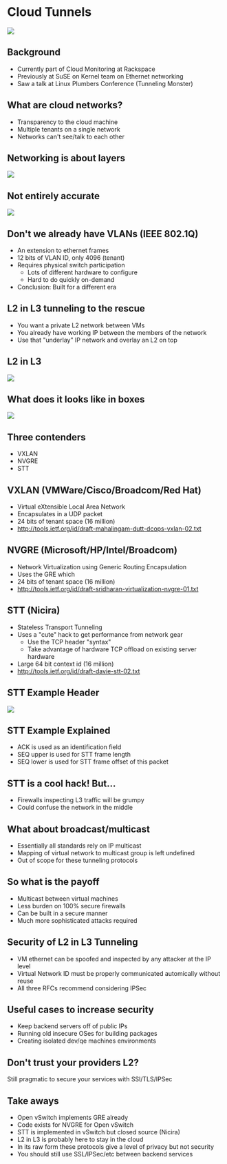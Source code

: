 # Cloud Tunnels

![](http://i.imgur.com/FyjM4.jpg)

<!--
Often when using a collection of cloud servers it is nice to have a
private network between your own machines. But, how does a cloud
provider create a multi-tenant network where everyone has there own
private network on demand? This talk will explore the technologies
involved in creating multi-tenanted networks and why the new tunneling
protocols like NVGRE, VXLAN, and STT provide "privacy" but not security.

http://networkheresy.com/2011/10/03/nvgre-vlxan-and-what-microsoft-is-doing-right/

http://networkheresy.com/2011/08/31/vxlan-moving-towards-network-virtualization/

http://blog.ioshints.info/2011/08/finally-mac-over-ip-based-vcloud.html

http://blogs.cisco.com/datacenter/vxlan-deep-dive-part-2-looking-at-the-options/
-->


## Background

- Currently part of Cloud Monitoring at Rackspace
- Previously at SuSE on Kernel team on Ethernet networking
- Saw a talk at Linux Plumbers Conference (Tunneling Monster)
 

## What are cloud networks?

<!--
Consequence of transparency is that we end up presenting a virtual
ethernet to the virtual machine
-->

- Transparency to the cloud machine
- Multiple tenants on a single network
- Networks can't see/talk to each other


## Networking is about layers

![](turtles.jpg)

<!--
L1. Ethernet header on top
L2. IP header below that
L3. Application (TCP/UDP/etc) traffic below
-->

## Not entirely accurate

![](turtles-clam.jpg)

<!--
Joke: Ethernet is actually a header and trailer, maybe a clam.
-->


## Don't we already have VLANs (IEEE 802.1Q)

- An extension to ethernet frames
- 12 bits of VLAN ID, only 4096 (tenant)
- Requires physical switch participation
  - Lots of different hardware to configure
  - Hard to do quickly on-demand
- Conclusion: Built for a different era


## L2 in L3 tunneling to the rescue

- You want a private L2 network between VMs
- You already have working IP between the members of the network
- Use that "underlay" IP network and overlay an L2 on top


## L2 in L3

![](L2-in-L3.png)


## What does it looks like in boxes

![](tunneling.png)


## Three contenders

- VXLAN
- NVGRE
- STT

## VXLAN (VMWare/Cisco/Broadcom/Red Hat)

<!--
Users a protocol very similar to Overlay Transport Virtualization
http://blogs.cisco.com/datacenter/vxlan-deep-dive-part-2-looking-at-the-options/
-->

- Virtual eXtensible Local Area Network
- Encapsulates in a UDP packet
- 24 bits of tenant space (16 million)
- http://tools.ietf.org/id/draft-mahalingam-dutt-dcops-vxlan-02.txt

## NVGRE (Microsoft/HP/Intel/Broadcom)

- Network Virtualization using Generic Routing Encapsulation
- Uses the GRE which 
- 24 bits of tenant space (16 million)
- http://tools.ietf.org/id/draft-sridharan-virtualization-nvgre-01.txt

## STT (Nicira)

- Stateless Transport Tunneling
- Uses a "cute" hack to get performance from network gear
  - Use the TCP header "syntax"
  - Take advantage of hardware TCP offload on existing server hardware
- Large 64 bit context id (16 million)
- http://tools.ietf.org/id/draft-davie-stt-02.txt

## STT Example Header

<!--
This is just a TCP header. The source port should remain contanst throughout a TCP flow and destination port should stay in the IANA range.

SEQ and ACK	 are used for special purpose. Otherwise it is a normal TCP header.
-->

![](TCP-headers.png)

## STT Example Explained

<!--
Since the SEQ number is an increasing sequence still despite changing semantics
LRO still works, cool.
-->

- ACK is used as an identification field
- SEQ upper is used for STT frame length
- SEQ lower is used for STT frame offset of this packet 


## STT is a cool hack! But...

- Firewalls inspecting L3 traffic will be grumpy
- Could confuse the network in the middle


## What about broadcast/multicast

- Essentially all standards rely on IP multicast
- Mapping of virtual network to multicast group is left undefined
- Out of scope for these tunneling protocols


## So what is the payoff

- Multicast between virtual machines
- Less burden on 100% secure firewalls
- Can be built in a secure manner
- Much more sophisticated attacks required

## Security of L2 in L3 Tunneling

<!--
Imagine all of the security considerations if you allowed 
All of these RFCs acknowledge that 
-->

- VM ethernet can be spoofed and inspected by any attacker at the IP level
- Virtual Network ID must be properly communicated automically without reuse
- All three RFCs recommend considering IPSec

## Useful cases to increase security

- Keep backend servers off of public IPs
- Running old insecure OSes for building packages
- Creating isolated dev/qe machines environments

## Don't trust your providers L2?

Still pragmatic to secure your services with SSl/TLS/IPSec

## Take aways

- Open vSwitch implements GRE already
- Code exists for NVGRE for Open vSwitch
- STT is implemented in vSwitch but closed source (Nicira)
- L2 in L3 is probably here to stay in the cloud
- In its raw form these protocols give a level of privacy but not security
- You should still use SSL/IPSec/etc between backend services
